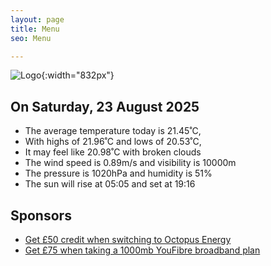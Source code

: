 ```yaml
---
layout: page
title: Menu
seo: Menu

---
```


![Logo](/images/logo.jpg){:width="832px"}

<!-- weather_marker starts -->
## On Saturday, 23 August 2025

- The average temperature today is 21.45˚C,
- With highs of 21.96˚C and lows of 20.53˚C,
- It may feel like 20.98˚C with broken clouds
- The wind speed is 0.89m/s and visibility is 10000m
- The pressure is 1020hPa and humidity is 51%
- The sun will rise at 05:05 and set at 19:16

<!-- weather_marker ends -->

## Sponsors

- [Get £50 credit when switching to Octopus Energy](https://bit.ly/3oD1nnS)
- [Get £75 when taking a 1000mb YouFibre broadband plan](https://aklam.io/91zWhU?)
